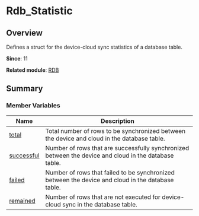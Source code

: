 # Rdb_Statistic


## Overview

Defines a struct for the device-cloud sync statistics of a database table.

**Since**: 11

**Related module**: [RDB](_r_d_b.md)


## Summary


### Member Variables

| Name| Description|
| -------- | -------- |
| [total](_r_d_b.md#total) | Total number of rows to be synchronized between the device and cloud in the database table.|
| [successful](_r_d_b.md#successful) | Number of rows that are successfully synchronized between the device and cloud in the database table.|
| [failed](_r_d_b.md#failed) | Number of rows that failed to be synchronized between the device and cloud in the database table.|
| [remained](_r_d_b.md#remained) | Number of rows that are not executed for device-cloud sync in the database table.|
